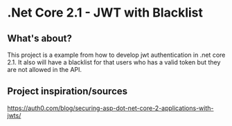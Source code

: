 # .Net Core 2.1 - JWT with Blacklist

## What's about?

This project is a example from how to develop jwt authentication in .net core 2.1. It also will have a blacklist for that users who has a valid token but they are not allowed in the API.

## Project inspiration/sources

https://auth0.com/blog/securing-asp-dot-net-core-2-applications-with-jwts/
